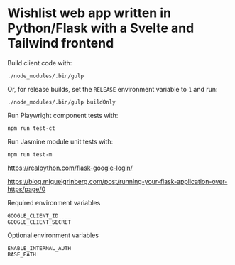# Wishlist web app written in Python/Flask with a Svelte and Tailwind frontend

Build client code with:
```
./node_modules/.bin/gulp
```
Or, for release builds, set the `RELEASE` environment variable to `1` and run:
```
./node_modules/.bin/gulp buildOnly
```

Run Playwright component tests with:
```
npm run test-ct
```

Run Jasmine module unit tests with:
```
npm run test-m
```

https://realpython.com/flask-google-login/

https://blog.miguelgrinberg.com/post/running-your-flask-application-over-https/page/0

Required environment variables
```
GOOGLE_CLIENT_ID
GOOGLE_CLIENT_SECRET
```

Optional environment variables
```
ENABLE_INTERNAL_AUTH
BASE_PATH
```
